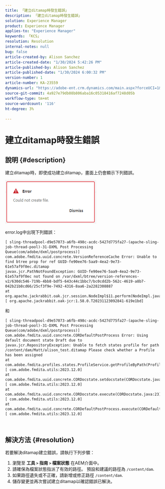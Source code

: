 ```yaml
---
title: 「建立ditamap時發生錯誤」
description: 「建立ditamap時發生錯誤」
solution: Experience Manager
product: Experience Manager
applies-to: "Experience Manager"
keywords: 「KCS」
resolution: Resolution
internal-notes: null
bug: false
article-created-by: Alison Sanchez
article-created-date: "1/30/2024 5:42:26 PM"
article-published-by: Alison Sanchez
article-published-date: "1/30/2024 6:00:32 PM"
version-number: 1
article-number: KA-23559
dynamics-url: "https://adobe-ent.crm.dynamics.com/main.aspx?forceUCI=1&pagetype=entityrecord&etn=knowledgearticle&id=534c3dea-96bf-ee11-9079-6045bd006149"
source-git-commit: 4a927e79db08b806aba16c05318416af7248d05b
workflow-type: tm+mt
source-wordcount: '116'
ht-degree: 3%

---
```


# 建立ditamap時發生錯誤

## 說明 {#description}


建立ditamap時，即使成功建立ditamap，畫面上仍會顯示下列錯誤。

![](assets/___3c67343d-99bf-ee11-9079-6045bd006149___.png)



error.log中出現下列錯誤：




```
[ sling-threadpool-d9e57073-a6fb-498c-acdc-5427d775fa27-(apache-sling-job-thread-pool)-31-DXML Post Processing Queue(com/adobe/dxml/postprocess)]  com.adobe.fmdita.uuid.concrete.VersionReferenceCache Error: Unable to find btree prop for ref GUID-fe90ee76-5aa9-4ea2-9e73-61e57af9f0ec.ditamap
javax.jcr.PathNotFoundException: GUID-fe90ee76-5aa9-4ea2-9e73-61e57af9f0ec not found on /var/dxml/btree/version-references-v2/630dc546-719b-4bb8-bdf5-643c44c1bbc7/bc0cdd2b-562c-4619-a8b7-042b21b8cd66/25cf3f9e-7492-4316-8aa6-2a2282308887
at org.apache.jackrabbit.oak.jcr.session.NodeImpl$11.perform(NodeImpl.java:671) [ org.apache.jackrabbit.oak-jcr:1.58.0.T20231123092841-619e1bd]
```


和




```
[ sling-threadpool-d9e57073-a6fb-498c-acdc-5427d775fa27-(apache-sling-job-thread-pool)-31-DXML Post Processing Queue(com/adobe/dxml/postprocess)]  com.adobe.fmdita.uuid.concrete.CORDefaultPostProcess Error: Using default document state Draft due to
javax.jcr.RepositoryException: Unable to fetch states profile for path /content/dam/Matt/alison_test.ditamap Please check whether a Profile has been assigned
at com.adobe.fmdita.profiles.states.ProfileService.getProfileByPath(ProfileService.java:96) [ com.adobe.fmdita.utils:2023.12.0] 
at com.adobe.fmdita.uuid.concrete.CORDocstate.setdocstate(CORDocstate.java:37) [ com.adobe.fmdita.utils:2023.12.0] 
at com.adobe.fmdita.uuid.concrete.CORDocstate.execute(CORDocstate.java:23) [ com.adobe.fmdita.utils:2023.12.0] 
at com.adobe.fmdita.uuid.concrete.CORDefaultPostProcess.execute(CORDefaultPostProcess.java:1) [ com.adobe.fmdita.utils:2023.12.0]
```

` `



## 解決方法 {#resolution}


若要解決ditamap建立錯誤，請執行下列步驟：

1. 瀏覽至 <b>工具 `>`  指南 `>`  檔案狀態</b> 在AEM介面中。
2. 請確保為檔案狀態指派了有效的路徑。 預設和建議的路徑為 `/content/dam`.
3. 如果路徑遺失或不正確，請新增或修正路徑 `/content/dam`.
4. 儲存變更並再次嘗試建立ditamap以確認錯誤已解決。

